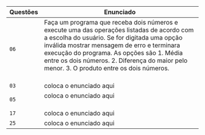 | Questões | Enunciado |
| ------------- | ------------- |
| `06`  | Faça um programa que receba dois números e execute uma das operações listadas de acordo com a escolha do usuário. Se for digitada uma opção inválida mostrar mensagem de erro e terminara execução do programa. As opções são 1. Média entre os dois números. 2. Diferença do maior pelo menor. 3. O produto entre os dois números. <br> <br> 
| `03`  | coloca o enunciado aqui <br> 
| `05`  | coloca o enunciado aqui <br> <br> 
| `17`  | coloca o enunciado aqui <br> 
| `25`  | coloca o enunciado aqui <br> 
